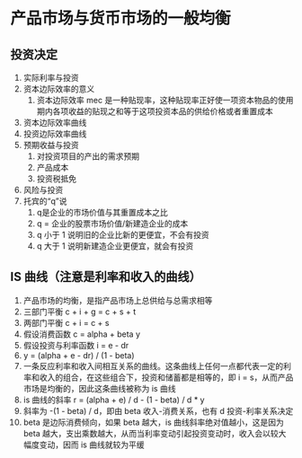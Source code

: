 # 产品市场与货币市场的一般均衡

## 投资决定
1. 实际利率与投资
2. 资本边际效率的意义
    1. 资本边际效率 mec 是一种贴现率，这种贴现率正好使一项资本物品的使用期内各项收益的贴现之和等于这项投资本品的供给价格或者重置成本
3. 资本边际效率曲线
4. 投资边际效率曲线
5. 预期收益与投资
    1. 对投资项目的产出的需求预期
    2. 产品成本
    3. 投资税抵免
6. 风险与投资
7. 托宾的“q”说
    1. q是企业的市场价值与其重置成本之比
    2. q = 企业的股票市场价值/新建造企业的成本
    3. q 小于 1 说明旧的企业比新的更便宜，不会有投资
    4. q 大于 1 说明新建造企业更便宜，就会有投资

## IS 曲线（注意是利率和收入的曲线）
1. 产品市场的均衡，是指产品市场上总供给与总需求相等
2. 三部门平衡 c + i + g = c + s + t
3. 两部门平衡 c + i = c + s
4. 假设消费函数 c = alpha + beta y
5. 假设投资与利率函数 i = e - dr
6. y = (alpha + e - dr) / (1 - beta)
7. 一条反应利率和收入间相互关系的曲线。这条曲线上任何一点都代表一定的利率和收入的组合，在这些组合下，投资和储蓄都是相等的，即 i = s，从而产品市场是均衡的，因此这条曲线被称为 is 曲线
8. is 曲线的斜率 r = (alpha + e) / d - (1 - beta) / d * y
9. 斜率为 -(1 - beta) / d，即由 beta 收入-消费关系，也有 d 投资-利率关系决定
10. beta 是边际消费倾向，如果 beta 越大，is 曲线斜率绝对值越小，这是因为 beta 越大，支出乘数越大，从而当利率变动引起投资变动时，收入会以较大幅度变动，因而 is 曲线就较为平缓

 


